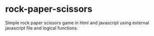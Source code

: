 # rock-paper-scissors
Simple rock paper scissors game in html and javascript using external javascript file and logical functions.
